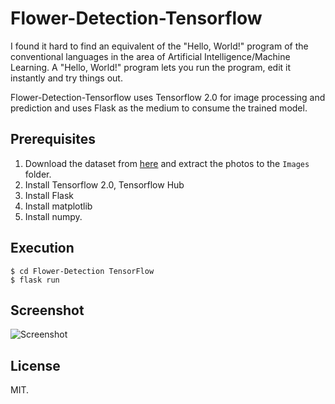 # Flower-Detection-Tensorflow

I found it hard to find an equivalent of the "Hello, World!" program of the conventional languages in the area of Artificial Intelligence/Machine Learning. A "Hello, World!" program lets you run the program, edit it instantly and try things out.

Flower-Detection-Tensorflow uses Tensorflow 2.0 for image processing and prediction and uses Flask as the medium to consume the trained model.

## Prerequisites

1. Download the dataset from [here](https://storage.googleapis.com/download.tensorflow.org/example_images/flower_photos.tgz) and extract the photos to the `Images` folder.
2. Install Tensorflow 2.0, Tensorflow Hub
3. Install Flask
4. Install matplotlib
5. Install numpy.

## Execution

```
$ cd Flower-Detection TensorFlow
$ flask run
```

## Screenshot

![Screenshot](https://user-images.githubusercontent.com/5158554/71674525-6a9ed480-2da1-11ea-9fe0-1bd2294f4e21.gif)


## License

MIT.
